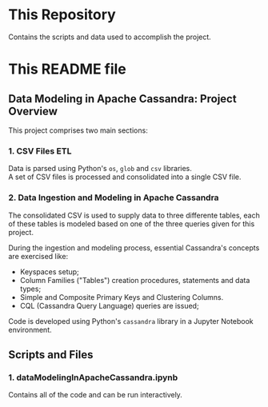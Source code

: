 # This Repository

 Contains the scripts and data used to accomplish the project.

# This README file

## Data Modeling in Apache Cassandra: Project Overview

 This project comprises two main sections:  

### 1. CSV Files ETL

 Data is parsed using Python's `os`, `glob` and `csv` libraries.  
 A set of CSV files is processed and consolidated into a single CSV file.


### 2. Data Ingestion and Modeling in Apache Cassandra

 The consolidated CSV is used to supply data to three differente tables,
each of these tables is modeled based on one of the three queries given for
this project.

 During the ingestion and modeling process, essential Cassandra's concepts  are exercised like:
 * Keyspaces setup;
 * Column Families ("Tables") creation procedures, statements and data types;
 * Simple and Composite Primary Keys and Clustering Columns.
 * CQL (Cassandra Query Language) queries are issued;

 Code is developed using Python's `cassandra` library in a Jupyter Notebook environment.

 ## Scripts and Files

 ### 1. dataModelingInApacheCassandra.ipynb

 Contains all of the code and can be run interactively.
